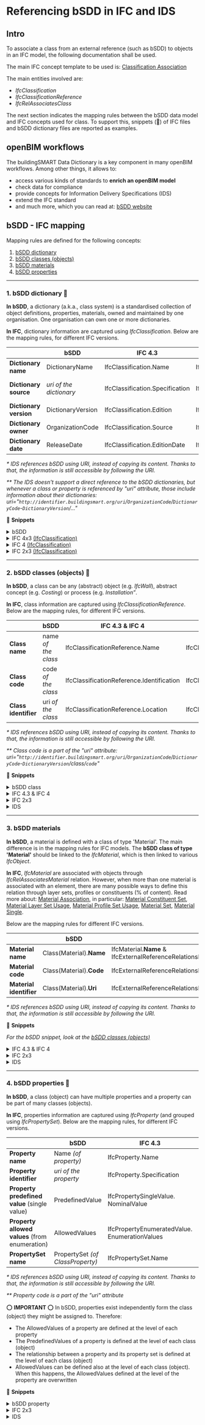 # Referencing bSDD in IFC and IDS

## Intro
To associate a class from an external reference (such as bSDD) to objects in an IFC model, the following documentation shall be used.

The main IFC concept template to be used is: [Classification Association](https://ifc43-docs.standards.buildingsmart.org/IFC/RELEASE/IFC4x3/HTML/concepts/Object_Association/Classification_Association/content.html)

The main entities involved are:
- _IfcClassification_
- _IfcClassificationReference_
- _IfcRelAssociatesClass_

The next section indicates the mapping rules between the bSDD data model and IFC concepts used for class. To support this, snippets (:pill:) of IFC files and bSDD dictionary files are reported as examples.


## openBIM workflows
The buildingSMART Data Dictionary is a key component in many openBIM workflows. Among other things, it allows to:
- access various kinds of standards to **enrich an openBIM model**
- check data for compliance
- provide concepts for Information Delivery Specifications (IDS)
- extend the IFC standard
- and much more, which you can read at: [bSDD website](https://www.buildingsmart.org/users/services/buildingsmart-data-dictionary/)

## bSDD - IFC mapping

Mapping rules are defined for the following concepts:

1. [bSDD dictionary](#1.-bSDD-dictionary)
2. [bSDD classes (objects)](#2.-bSDD-classes-(objects))
3. [bSDD materials](#3.-bSDD-materials)
4. [bSDD properties](#4.-bSDD-properties)

---

### 1. bSDD dictionary :construction:
**In bSDD**, a dictionary (a.k.a., class system) is a standardised collection of object definitions, properties, materials, owned and maintained by one organisation. One organisation can own one or more dictionaries.

**In IFC**, dictionary information are captured using _IfcClassification_. Below are the mapping rules, for different IFC versions.

|                    | bSDD                      | IFC 4.3                      | IFC 4                      | IFC 2x3                    | IDS   |
|--------------------|------------------------------|---------------------------------|-------------------------------|-------------------------------|---------|
| **Dictionary name**    | DictionaryName                   | IfcClassification.Name          | IfcClassification.Name        | IfcClassification.Name        |❎*    |
| **Dictionary source**  | *uri of the dictionary* | IfcClassification.Specification | IfcClassification.Location    | ❌ (IfcClassification.Source can be used as a workaround)   |uri      |
| **Dictionary version** | DictionaryVersion                | IfcClassification.Edition       | IfcClassification.Edition     | IfcClassification.Edition     |uri**      |
| **Dictionary owner**   | OrganizationCode             | IfcClassification.Source        | IfcClassification.Source      | IfcClassification.Source      |uri**      |
| **Dictionary date**    | ReleaseDate                  | IfcClassification.EditionDate   | IfcClassification.EditionDate | IfcClassification.EditionDate |❎*      |

_\* IDS references bSDD using URI, instead of copying its content. Thanks to that, the information is still accessible by following the URI._
 
_\*\* The IDS doesn't support a direct reference to the bSDD dictionaries, but whenever a class or property is referenced by "uri" attribute, those include information about their dictionaries: uri="`http://identifier.buildingsmart.org/uri`/`OrganizationCode`/`DictionaryCode`-`DictionaryVersion`/..."_

:pill: **Snippets**
<details><summary>bSDD</summary>
    
```
{
    "OrganizationCode": "text",
    "DictionaryCode": "text",
    "DictionaryVersion": "text",
    "DictionaryName": "text",
    "ReleaseDate": null,
    "Status": "text",
    "MoreInfoUrl": "text",
    "UseOwnUri": false,
    "DictionaryUri": "text",
    "LanguageIsoCode": "text",
    "LanguageOnly": false,
    "License": "text",
    "LicenseUrl": "text",
    "QualityAssuranceProcedure": "text",
    "QualityAssuranceProcedureUrl": "text",
    "Classes": [], 
    "Properties": []
  }
```
</details>

<details><summary>IFC 4x3 <a href="https://ifc43-docs.standards.buildingsmart.org/IFC/RELEASE/IFC4x3/HTML/lexical/IfcClassification.htm">(IfcClassification)</a></summary>

```    
    IFCCLASSIFICATION(<Source>,<Edition>,<EditionDate>,<Name>,<Description>,<Specification>,<ReferenceTokens>);

    Example:
    #45 = IFCCLASSIFICATION('buildingSMART','4.3','2023-08-27','IFC','Industry Foundation Classes','https://identifier.buildingsmart.org/uri/buildingsmart/ifc-4.3',['.']);
```
</details>

<details><summary>IFC 4 <a href="https://standards.buildingsmart.org/IFC/RELEASE/IFC4/ADD2_TC1/HTML/">(IfcClassification)</a></summary>

```    
    IFCCLASSIFICATION(<Source>,<Edition>,<EditionDate>,<Description>,<Location>,<ReferenceTokens>);

    Example:
    #45 = IFCCLASSIFICATION('buildingSMART','4.3','2023-08-27','Industry Foundation Classes','https://identifier.buildingsmart.org/uri/buildingsmart/ifc-4.3',['.']);
```
</details>

<details><summary>IFC 2x3 <a href="https://standards.buildingsmart.org/IFC/RELEASE/IFC2x3/TC1/HTML/ifcexternalreferenceresource/lexical/ifcclassification.htm">(IfcClassification)</a></summary>

```    
    IFCCLASSIFICATION(<Source>,<Edition>,<EditionDate>,<Name>);

    Example:
    #45 = IFCCLASSIFICATION('https://identifier.buildingsmart.org/uri/buildingsmart/ifc-2.3', '2.3', '2023-08-27','Industry Foundation Classes');
```
</details>
    

---

### 2. bSDD classes (objects) :construction:
**In bSDD**, a class can be any (abstract) object (e.g. _IfcWall_), abstract concept (e.g. _Costing_) or process (e.g. _Installation”_.

**In IFC**, class information are captured using _IfcClassificationReference_. Below are the mapping rules, for different IFC versions.

|                    | bSDD                      | IFC 4.3 & IFC 4                      | IFC 2x3                    | IDS   |
|---------------------------|--------------------------------------|-------------------------------------------|------------------------------------------|-------|
| **Class name**   | name *of the class*           | IfcClassificationReference.Name           | IfcClassificationReference.Name          |❎*      |
| **Class code**   | code *of the class*           | IfcClassificationReference.Identification | IfcClassificationReference.ItemReference |uri**      |
| **Class identifier** | uri *of the class* | IfcClassificationReference.Location      | IfcClassificationReference.Location      |uri      |

_\* IDS references bSDD using URI, instead of copying its content. Thanks to that, the information is still accessible by following the URI._ 

_\*\* Class code is a part of the "uri" attribute: uri="`http://identifier.buildingsmart.org/uri`/`OrganizationCode`/`DictionaryCode`-`DictionaryVersion`/class/`code`"_

:pill: **Snippets**
<details><summary>bSDD class</summary>
    
```
{
	"Code": "text",
	"Uid": "text",
	"OwnedUri": "text",
	"Name": "text",
	"Definition": "text",
	"Status": "text",
	"ActivationDateUtc": "2022-05-12T00:00:00+02:00",
	"RevisionDateUtc": null,
	"VersionDateUtc": "2022-05-12T00:00:00+02:00",
	"DeActivationDateUtc": null,
	"VersionNumber": null,
	"RevisionNumber": null,
	"ReplacedObjectCodes": [],
	"ReplacingObjectCodes": [],
	"DeprecationExplanation": "text",
	"CreatorLanguageIsoCode": "text",
	"VisualRepresentationUri": "text",
	"CountriesOfUse": [],
	"SubdivisionsOfUse": [],
	"CountryOfOrigin": "text",
	"DocumentReference": "text",
	"Synonyms": [],
	"ReferenceCode": "text",
	"ClassRelations": [
	  {
		"RelationType": "text",
		"RelatedClassUri": "text",
		"RelatedClassName": "text",
		"Fraction": null
	  }
	],
	"ClassType": "text",
	"ParentClassCode": "text",
	"RelatedIfcEntityNamesList": [],
	"ClassProperties": [
	  {
		"AllowedValues": [
		  {
			"Uri": "text",
			"Code": "text",
			"Value": "text",
			"Description": "text",
			"SortNumber": null
		  }
		],
		"Code": "text",
		"Description": "text",
		"IsRequired": null,
		"IsWritable": null,
		"MaxExclusive": null,
		"MaxInclusive": null,
		"MinExclusive": null,
		"MinInclusive": null,
		"Pattern": "text",
		"PredefinedValue": "text",
		"PropertyCode": "text",
		"PropertyUri": "text",
		"PropertySet": "text",
		"PropertyType": "text",
		"SortNumber": null,
		"Symbol": "text",
		"Unit": "text"
	  }
	]
}
```
</details>

<details><summary>IFC 4.3 & IFC 4</summary>
	
    /* IfcClassification(Source,   Edition, EditionDate,  Name,                Description,            Specification,                                                      ReferenceTokens) */
    #1=IFCCLASSIFICATION('Molio',  '1.0',   '2023-08-27', 'CCI Construction',  'List of codes...',    '[https://search.bsdd.buildingsmart.org/uri/sbe/swedishmaterials/1](https://identifier.buildingsmart.org/uri/molio/cciconstruction/1.0)', ['.']);
    
    /* IfcClassificationReference(Location,                                                                        Identification, Name,             ReferencedSource, Description,           Sort) */
    #2=IFCCLASSIFICATIONREFERENCE('https://identifier.buildingsmart.org/uri/molio/cciconstruction/1.0/class/L-BD', 'L-BD',         'Wall structure', #1,               'structural system...', $);

    /* IfcWall(GlobalId,                 OwnerHistory, Name, Description, ObjectType, ObjectPlacement, Representation, Tag, PredefinedType) */
    #3=IFCWALL('3t3TDZl_D9NOIWB0BSjzJI', $,            $,    $,           $,          $,               $,              $,   $);
    
    /* IfcRelAssociatesClassification(GlobalId,                 OwnerHistory, Name, Description, RelatedObjects, RelatingClassification) */
    #4=IFCRELASSOCIATESCLASSIFICATION('2t3TDZl_D9NOIWB0BSjzJI', $,            $,    $,           [#3],           #2);
 
 
 #46 = IFCCLASSIFICATIONREFERENCE('http://identifier.buildingsmart.org/uri/buildingsmart/ifc-4.3/class/ifctrackelementsleeper','ifctrackelementsleeper','IfcTrackElement.SLEEPER',#45,$,$)
</details>

<details><summary>IFC 2x3</summary>
    
	#39116 = IFCCLASSIFICATIONREFERENCE('https://identifier.buildingsmart.org/uri/buildingsmart/bSI-wd-0.1/class/BAR-WI', 'BAR-WI', 'MyWindow', #39115);
</details>

<details><summary>IDS</summary>
	
```
<ids:class minOccurs="1" uri="https://identifier.buildingsmart.org/uri/bs-agri/fruitvegs-1.0/class/apple" instructions="Those objects must be classified as apples.">     
    <ids:value>
        <ids:simpleValue>apple</ids:simpleValue>
    </ids:value>
    <ids:system>
        <ids:simpleValue>fruitvegs</ids:simpleValue>
    </ids:system>
</ids:class>
```
</details>

---

### 3. bSDD materials
**In bSDD**, a material is defined with a class of type 'Material'. The main difference is in the mapping rules for IFC models. The **bSDD class of type 'Material'** should be linked to the _IfcMaterial_, which is then linked to various _IfcObject_.
 
**In IFC**, _IfcMaterial_ are associated with objects through _IfcRelAssociatesMaterial_ relation. However, when more than one material is associated with an element, there are many possible ways to define this relation through layer sets, profiles or constituents (% of content). Read more about: [Material Association](https://ifc43-docs.standards.buildingsmart.org/IFC/RELEASE/IFC4x3/HTML/concepts/Object_Association/Material_Association/content.html), in particular: [Material Constituent Set](https://ifc43-docs.standards.buildingsmart.org/IFC/RELEASE/IFC4x3/HTML/concepts/Object_Association/Material_Association/Material_Constituent_Set/content.html), [Material Layer Set Usage](https://ifc43-docs.standards.buildingsmart.org/IFC/RELEASE/IFC4x3/HTML/concepts/Object_Association/Material_Association/Material_Constituent_Set/content.html), [Material Profile Set Usage](https://ifc43-docs.standards.buildingsmart.org/IFC/RELEASE/IFC4x3/HTML/concepts/Object_Association/Material_Association/Material_Profile_Set_Usage/content.html), [Material Set](https://ifc43-docs.standards.buildingsmart.org/IFC/RELEASE/IFC4x3/HTML/concepts/Object_Association/Material_Association/Material_Set/content.html), [Material Single](https://ifc43-docs.standards.buildingsmart.org/IFC/RELEASE/IFC4x3/HTML/concepts/Object_Association/Material_Association/Material_Single/content.html).

Below are the mapping rules for different IFC versions.

|                                                   | bSDD                                                               | IFC 4.3 & IFC 4         | IFC 2x3    |IDS   |
|---------------------------------------------------|--------------------------------------------------------------------|-------------------------|-----------|-----|
| **Material name**  | Class(Material).**Name**       | IfcMaterial.**Name** & IfcExternalReferenceRelationship.RelatingReference.IfcClassificationReference.**Name**        | IfcMaterial.**Name**        | ❎*      |
| **Material code**  | Class(Material).**Code**        | IfcExternalReferenceRelationship.RelatingReference.IfcClassificationReference.**Identification**        | IfcMaterialClassificationRelationship.IfcClassificationReference.**ItemReference**       | ❎*      |
| **Material identifier**  | Class(Material).**Uri**  | IfcExternalReferenceRelationship.RelatingReference.IfcClassificationReference.**Location** | IfcMaterialClassificationRelationship.IfcClassificationReference.**Location**  |uri      |

_\* IDS references bSDD using URI, instead of copying its content. Thanks to that, the information is still accessible by following the URI._

:pill: **Snippets**

_For the bSDD snippet, look at the [bSDD classes (objects)](#2.-bSDD-classes-(objects))_

<details><summary>IFC 4.3 & IFC 4</summary>

    /* IfcClassification(Source, Edition, EditionDate,  Name,                Description,            Specification,                                                      ReferenceTokens) */
    #1=IFCCLASSIFICATION('SBE',  '1',     '2023-08-27', 'Swedish materials', 'List of materials...', 'https://search.bsdd.buildingsmart.org/uri/sbe/swedishmaterials/1', ['.']);
    
    /* IfcClassificationReference(Location,                                                                   Identification, Name,     ReferencedSource, Description,           Sort) */
    #2=IFCCLASSIFICATIONREFERENCE('https://identifier.buildingsmart.org/uri/sbe/swedishmaterials/1/mat/CE--', 'CE--',         'Betong', #1,               'kompositmaterial...', $);

    /* IfcMaterial(Name,    Description,          Category) */
    #3=IFCMATERIAL('Betong','kompositmaterial...','concrete');
    
    /* IfcExternalReferenceRelationship(Name,     Description,           RelatingReference, RelatedResourceObjects) */
    #4=IFCEXTERNALREFERENCERELATIONSHIP('Betong', 'kompositmaterial...', #2,                [#3]);

</details>

<details><summary>IFC 2x3</summary>
    
    /* IfcClassification(Source, Edition, EditionDate,  Name) */
    #1=IFCCLASSIFICATION('SBE',  '1',     '2023-08-27', 'Swedish materials');
    
    /* IfcClassificationReference(Location,                                                                   ItemReference, Name,     ReferencedSource) */
    #2=IFCCLASSIFICATIONREFERENCE('https://identifier.buildingsmart.org/uri/sbe/swedishmaterials/1/mat/CE--', 'CE--',        'Betong', #1);
     IfcClassificationReference( $,**ItemReference**,$,$)
     
    /* IfcMaterial(Name) */
    #3=IFCMATERIAL('Betong');
    
    /* IfcMaterialClassificationRelationship(MaterialClassifications, ClassifiedMaterial) */
    #4=IFCMATERIALCLASSIFICATIONRELATIONSHIP(#2,                      #3);

</details>

<details><summary>IDS</summary>

```
<ids:material minOccurs="1" maxOccurs="unbounded" uri="
https://identifier.buildingsmart.org/uri/bs-agri/fruitvegs/1.0/mat/fiber" instructions="The material should be called fiber.">     
    <ids:value>
        <ids:simpleValue>fiber</ids:simpleValue>
    </ids:value>
</ids:material>
```
</details>

--- 

### 4. bSDD properties :construction:
**In bSDD**, a class (object) can have multiple properties and a property can be part of many classes (objects).

**In IFC**, properties information are captured using _IfcProperty_ (and grouped using _IfcPropertySet_). Below are the mapping rules, for different IFC versions.

|                                                | bSDD                                      | IFC 4.3                                      | IFC 4 & IFC 2x3                                      |IDS                                      |
|------------------------------------------------|-------------------------------------------|----------------------------------------------|----------------------------------------------|-----------------------|
| **Property name**                              | Name *(of property)*                      | IfcProperty.Name                             | IfcProperty.Name                             |❎*      |
| **Property identifier**                            | *uri of the property*            | IfcProperty.Specification                    | IfcProperty.Description                      |uri      |
| **Property predefined value** (single value)              | PredefinedValue                           | IfcPropertySingleValue. NominalValue          | IfcPropertySingleValue. NominalValue          |❎*      |
| **Property allowed values** (from enumeration) | AllowedValues                  | IfcPropertyEnumeratedValue. EnumerationValues | IfcPropertyEnumeratedValue. EnumerationValues |❎*      |
| **PropertySet name**                           | PropertySet *(of ClassProperty)* | IfcPropertySet.Name                          | IfcPropertySet.Name                          |❎*      |

_\* IDS references bSDD using URI, instead of copying its content. Thanks to that, the information is still accessible by following the URI._

_\*\* Property code is a part of the "uri" attribute_

:o: **IMPORTANT** :o:
In bSDD, properties exist independently form the class (object) they might be assigned to. Therefore: 

- The AllowedValues of a property are defined at the level of each property
- The PredefinedValues of a property is defined at the level of each class (object)
- The relationship between a property and its property set is defined at the level of each class (object)
- AllowedValues can be defined also at the level of each class (object). When this happens, the AllowedValues defined at the level of the property are overwritten 


:pill: **Snippets**
<details><summary>bSDD property</summary>
    
```
{
	"Code": "text",
	"Uid": "text",
	"OwnedUri": "text",
	"Name": "text",
	"Definition": "text",
	"Status": "text",
	"ActivationDateUtc": "2022-05-12T00:00:00+02:00",
	"RevisionDateUtc": null,
	"VersionDateUtc": "2022-05-12T00:00:00+02:00",
	"DeActivationDateUtc": null,
	"VersionNumber": null,
	"RevisionNumber": null,
	"ReplacedObjectCodes": [],
	"ReplacingObjectCodes": [],
	"DeprecationExplanation": "text",
	"CreatorLanguageIsoCode": "text",
	"VisualRepresentationUri": "text",
	"CountriesOfUse": [],
	"SubdivisionsOfUse": [],
	"CountryOfOrigin": "text",
	"DocumentReference": "text",
	"Description": "text",
	"Example": "text",
	"ConnectedPropertyCodes": [],
	"PhysicalQuantity": "text",
	"Dimension": "text",
	"DimensionLength": null,
	"DimensionMass": null,
	"DimensionTime": null,
	"DimensionElectricCurrent": null,
	"DimensionThermodynamicTemperature": null,
	"DimensionAmountOfSubstance": null,
	"DimensionLuminousIntensity": null,
	"MethodOfMeasurement": "text",
	"DataType": "text",
	"PropertyValueKind": "text",
	"MinInclusive": null,
	"MaxInclusive": null,
	"MinExclusive": null,
	"MaxExclusive": null,
	"Pattern": "text",
	"IsDynamic": false,
	"DynamicParameterPropertyCodes": [],
	"Units": [],
	"AllowedValues": [
	  {
		"Uri": "text",
		"Code": "text",
		"Value": "text",
		"Description": "text",
		"SortNumber": null
	  }
	],
	"TextFormat": "text",
	"PropertyRelations": [
	  {
		"RelationType": "text",
		"RelatedPropertyUri": "text",
		"RelatedPropertyName": "text"
	  }
	]
}
```
</details>

<details><summary>IFC 2x3</summary>
    
    TBC

</details>

<details><summary>IDS</summary>

```
<ids:property minOccurs="1" measure="IfcText" uri="http://identifier.buildingsmart.org/uri/buildingsmart/ifc-4.3/prop/manufacturer"  instructions="One of the two manufacturers must be specified.">
    <ids:propertySet>
        <ids:simpleValue>Pset_ManufacturerTypeInformation</ids:simpleValue>
    </ids:propertySet>
    <ids:name>
        <ids:simpleValue>Manufacturer</ids:simpleValue>
    </ids:name>
    <ids:value>
        <xs:restriction>
            <xs:enumeration value="Manufacturer 1"/>
            <xs:enumeration value="Manufacturer 2"/>
        </xs:restriction>
    </ids:value>
</ids:property>
```
</details>

